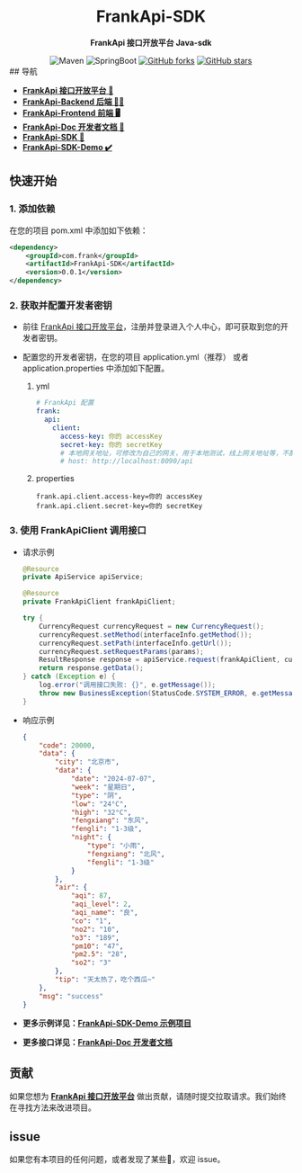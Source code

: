 <h1 align="center">FrankApi-SDK</h1>
<p align="center"><strong>FrankApi 接口开放平台 Java-sdk</strong></p>

<div align="center">
    <img alt="Maven" src="https://raster.shields.io/badge/Maven-3.8.1-red.svg"/>
   <img alt="SpringBoot" src="https://raster.shields.io/badge/SpringBoot-2.7.2-green.svg"/>
  <a href="https://github.com/ypclove/FrankApi-SDK" target="_blank"><img src='https://img.shields.io/github/forks/ypclove/FrankApi-SDK' alt='GitHub forks' class="no-zoom"></a>
  <a href="https://github.com/ypclove/FrankApi-SDK" target="_blank"><img src='https://img.shields.io/github/stars/ypclove/FrankApi-SDK' alt='GitHub stars' class="no-zoom"></a>
</div>
## 导航

* **[FrankApi 接口开放平台 🔗](https://api.franksteven.me/)**
* **[FrankApi-Backend 后端 👨‍💻](https://github.com/ypclove/FrankApi-Backend)**
* **[FrankApi-Frontend 前端 🖥](https://github.com/ypclove/FrankApi-Frontend)**
* **[FrankApi-Doc 开发者文档 📖](https://doc.franksteven.me/)**
* **[FrankApi-SDK 🔭](https://github.com/ypclove/FrankApi-SDK)**
* **[FrankApi-SDK-Demo ✔️](https://github.com/ypclove/FrankApi-Backend/blob/master/frankapi-backstage/src/main/java/com/frank/apibackstage/controller/InterfaceInfoController.java)**

## 快速开始

### 1. 添加依赖

在您的项目 pom.xml 中添加如下依赖：

```xml
<dependency>
    <groupId>com.frank</groupId>
    <artifactId>FrankApi-SDK</artifactId>
    <version>0.0.1</version>
</dependency>
```

### 2. 获取并配置开发者密钥

* 前往 [FrankApi 接口开放平台](https://api.franksteven.com/)，注册并登录进入个人中心，即可获取到您的开发者密钥。

* 配置您的开发者密钥，在您的项目 application.yml（推荐） 或者 application.properties 中添加如下配置。

  1. yml

     ```yaml
     # FrankApi 配置
     frank:
       api:
         client:
           access-key: 你的 accessKey
           secret-key: 你的 secretKey
           # 本地网关地址，可修改为自己的网关，用于本地测试，线上网关地址等，不配置默认平台的网关
           # host: http://localhost:8090/api
     ```

  2. properties

     ```properties
     frank.api.client.access-key=你的 accessKey
     frank.api.client.secret-key=你的 secretKey
     ```

### 3. 使用 FrankApiClient 调用接口

* 请求示例

  ```java
  @Resource
  private ApiService apiService;
  
  @Resource
  private FrankApiClient frankApiClient;
  
  try {
      CurrencyRequest currencyRequest = new CurrencyRequest();
      currencyRequest.setMethod(interfaceInfo.getMethod());
      currencyRequest.setPath(interfaceInfo.getUrl());
      currencyRequest.setRequestParams(params);
      ResultResponse response = apiService.request(frankApiClient, currencyRequest);
      return response.getData();
  } catch (Exception e) {
      log.error("调用接口失败: {}", e.getMessage());
      throw new BusinessException(StatusCode.SYSTEM_ERROR, e.getMessage());
  }
  ```

* 响应示例

  ```json
  {
      "code": 20000,
      "data": {
          "city": "北京市",
          "data": {
              "date": "2024-07-07",
              "week": "星期日",
              "type": "阴",
              "low": "24°C",
              "high": "32°C",
              "fengxiang": "东风",
              "fengli": "1-3级",
              "night": {
                  "type": "小雨",
                  "fengxiang": "北风",
                  "fengli": "1-3级"
              }
          },
          "air": {
              "aqi": 87,
              "aqi_level": 2,
              "aqi_name": "良",
              "co": "1",
              "no2": "10",
              "o3": "189",
              "pm10": "47",
              "pm2.5": "28",
              "so2": "3"
          },
          "tip": "天太热了，吃个西瓜~"
      },
      "msg": "success"
  }
  ```

* **更多示例详见：[FrankApi-SDK-Demo 示例项目](https://github.com/ypclove/FrankApi-Backend/blob/master/frankapi-backstage/src/main/java/com/frank/apibackstage/controller/InterfaceInfoController.java)**
* **更多接口详见：[FrankApi-Doc 开发者文档](https://doc.franksteven.me/)**

## 贡献

如果您想为 **[FrankApi 接口开放平台](https://api.franksteven.me/)**  做出贡献，请随时提交拉取请求。我们始终在寻找方法来改进项目。

## issue

如果您有本项目的任何问题，或者发现了某些:bug:，欢迎 issue。
